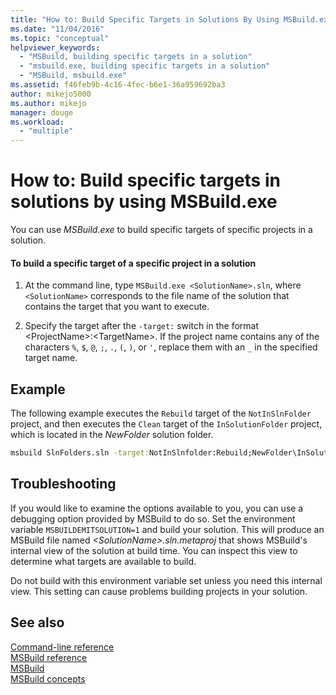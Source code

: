 ```yaml
---
title: "How to: Build Specific Targets in Solutions By Using MSBuild.exe | Microsoft Docs"
ms.date: "11/04/2016"
ms.topic: "conceptual"
helpviewer_keywords: 
  - "MSBuild, building specific targets in a solution"
  - "msbuild.exe, building specific targets in a solution"
  - "MSBuild, msbuild.exe"
ms.assetid: f46feb9b-4c16-4fec-b6e1-36a959692ba3
author: mikejo5000
ms.author: mikejo
manager: douge
ms.workload: 
  - "multiple"
---
```

# How to: Build specific targets in solutions by using MSBuild.exe
You can use *MSBuild.exe* to build specific targets of specific projects in a solution.  
  
#### To build a specific target of a specific project in a solution  
  
1.  At the command line, type `MSBuild.exe <SolutionName>.sln`, where `<SolutionName>` corresponds to the file name of the solution that contains the target that you want to execute.  
  
2. Specify the target after the `-target:` switch in the format \<ProjectName>:\<TargetName>. If the project name contains any of the characters `%`, `$`, `@`, `;`, `.`, `(`, `)`, or `'`, replace them with an `_` in the specified target name.
  
## Example  
 The following example executes the `Rebuild` target of the `NotInSlnFolder` project, and then executes the `Clean` target of the `InSolutionFolder` project, which is located in the *NewFolder* solution folder.  
  
```cmd
msbuild SlnFolders.sln -target:NotInSlnfolder:Rebuild;NewFolder\InSolutionFolder:Clean
```

## Troubleshooting

If you would like to examine the options available to you, you can use a debugging option provided by MSBuild to do so. Set the environment variable `MSBUILDEMITSOLUTION=1` and build your solution. This will produce an MSBuild file named *\<SolutionName>.sln.metaproj* that shows MSBuild's internal view of the solution at build time. You can inspect this view to determine what targets are available to build.

Do not build with this environment variable set unless you need this internal view. This setting can cause problems building projects in your solution.

## See also  
 [Command-line reference](../msbuild/msbuild-command-line-reference.md)   
 [MSBuild reference](../msbuild/msbuild-reference.md)   
 [MSBuild](../msbuild/msbuild.md)  
 [MSBuild concepts](../msbuild/msbuild-concepts.md)

